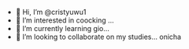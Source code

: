 - 👋 Hi, I’m @cristyuwu1
- 👀 I’m interested in coocking ...
- 🌱 I’m currently learning gio...
- 💞️ I’m looking to collaborate on my studies...
onicha

<!---
cristyuwu1/cristyuwu1 is a ✨ special ✨ repository because its `README.md` (this file) appears on your GitHub profile.
You can click the Preview link to take a look at your changes.
--->
